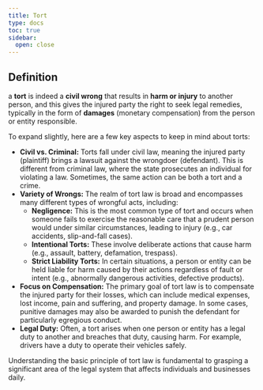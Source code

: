 ```yaml
---
title: Tort
type: docs
toc: true
sidebar:
  open: close
---
```

## Definition

a **tort** is indeed a **civil wrong** that results in **harm or injury** to another person, and this gives the injured party the right to seek legal remedies, typically in the form of **damages** (monetary compensation) from the person or entity responsible.

To expand slightly, here are a few key aspects to keep in mind about torts:

* **Civil vs. Criminal:** Torts fall under civil law, meaning the injured party (plaintiff) brings a lawsuit against the wrongdoer (defendant). This is different from criminal law, where the state prosecutes an individual for violating a law. Sometimes, the same action can be both a tort and a crime.
* **Variety of Wrongs:** The realm of tort law is broad and encompasses many different types of wrongful acts, including:
    * **Negligence:** This is the most common type of tort and occurs when someone fails to exercise the reasonable care that a prudent person would under similar circumstances, leading to injury (e.g., car accidents, slip-and-fall cases).
    * **Intentional Torts:** These involve deliberate actions that cause harm (e.g., assault, battery, defamation, trespass).
    * **Strict Liability Torts:** In certain situations, a person or entity can be held liable for harm caused by their actions regardless of fault or intent (e.g., abnormally dangerous activities, defective products).
* **Focus on Compensation:** The primary goal of tort law is to compensate the injured party for their losses, which can include medical expenses, lost income, pain and suffering, and property damage. In some cases, punitive damages may also be awarded to punish the defendant for particularly egregious conduct.
* **Legal Duty:** Often, a tort arises when one person or entity has a legal duty to another and breaches that duty, causing harm. For example, drivers have a duty to operate their vehicles safely.

Understanding the basic principle of tort law is fundamental to grasping a significant area of the legal system that affects individuals and businesses daily.
